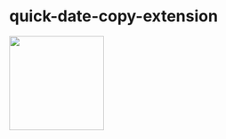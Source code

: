 # quick-date-copy-extension

<img src="https://user-images.githubusercontent.com/3260407/220206938-f6c081a9-bfaa-4d5b-bc13-3765ec72d11e.png" width="170px">
